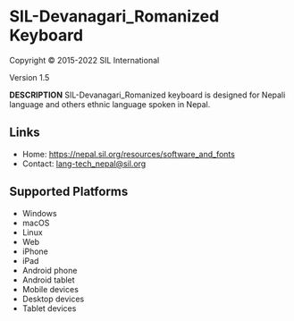 SIL-Devanagari_Romanized Keyboard
=================================

Copyright © 2015-2022 SIL International

Version 1.5

__DESCRIPTION__
SIL-Devanagari_Romanized keyboard is designed for Nepali language and others ethnic language spoken in Nepal.

Links
-----

 * Home: https://nepal.sil.org/resources/software_and_fonts
 * Contact:  lang-tech_nepal@sil.org 

Supported Platforms
-------------------
* Windows
* macOS
* Linux
* Web
* iPhone
* iPad
* Android phone
* Android tablet
* Mobile devices
* Desktop devices
* Tablet devices